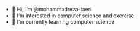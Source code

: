 - 👋 Hi, I’m @mohammadreza-taeri
- 👀 I’m interested in computer science and exercise
- 🌱 I’m currently learning computer science
  
